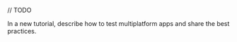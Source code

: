 [//]: # (title: Test a multiplatform app)

// TODO

In a new tutorial, describe how to test multiplatform apps and share the best practices.